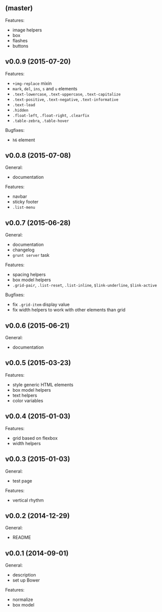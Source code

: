 ## (master)

Features:

  - image helpers
  - box
  - flashes
  - buttons

## v0.0.9 (2015-07-20)

Features:

  - `+img-replace` mixin
  - `mark`, `del`, `ins`, `s` and `u` elements
  - `.text-lowercase`, `.text-uppercase`, `.text-capitalize`
  - `.text-positive`, `.text-negative`, `.text-informative`
  - `.text-lead`
  - `.hidden`
  - `.float-left`, `.float-right`, `.clearfix`
  - `.table-zebra`, `.table-hover`

Bugfixes:

  - `h6` element

## v0.0.8 (2015-07-08)

General:

  - documentation

Features:

  - navbar
  - sticky footer
  - `.list-menu`

## v0.0.7 (2015-06-28)

General:

  - documentation
  - changelog
  - `grunt server` task

Features:

  - spacing helpers
  - box model helpers
  - `.grid-pair`, `.list-reset`, `.list-inline`, `$link-underline`,
    `$link-active`

Bugfixes:

  - fix `.grid-item` display value
  - fix width helpers to work with other elements than grid

## v0.0.6 (2015-06-21)

General:

  - documentation

## v0.0.5 (2015-03-23)

Features:

  - style generic HTML elements
  - box model helpers
  - text helpers
  - color variables

## v0.0.4 (2015-01-03)

Features:

  - grid based on flexbox
  - width helpers

## v0.0.3 (2015-01-03)

General:

  - test page

Features:

  - vertical rhythm

## v0.0.2 (2014-12-29)

General:

  - README

## v0.0.1 (2014-09-01)

General:

  - description
  - set up Bower

Features:

  - normalize
  - box model
